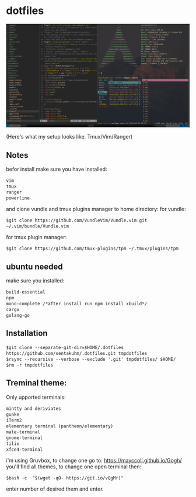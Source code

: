 dotfiles
===================
![screenshot](https://github.com/madaramost/.dotfiles/blob/master/Screenshot.png)

(Here's what my setup looks like. Tmux/Vim/Ranger)

## Notes
befor install make sure you have installed:
```
vim
tmux
ranger
powerline
```

and clone vundle and tmux plugins manager to home directory:
for vundle:
```
$git clone https://github.com/VundleVim/Vundle.vim.git ~/.vim/bundle/Vundle.vim
```

for tmux plugin manager:
```
$git clone https://github.com/tmux-plugins/tpm ~/.tmux/plugins/tpm
```

## ubuntu needed

make sure you installed:
```
build-essential
npm
mono-complete /*after install run npm install xbuild*/
cargo
golang-go
```
## Installation

```
$git clone --separate-git-dir=$HOME/.dotfiles https://github.com/sentakuhm/.dotfiles.git tmpdotfiles
$rsync --recursive --verbose --exclude '.git' tmpdotfiles/ $HOME/
$rm -r tmpdotfiles
```

## Treminal theme:
Only upported terminals:
```
mintty and deriviates
guake
iTerm2
elementary terminal (pantheon/elementary)
mate-terminal
gnome-terminal
tilix
xfce4-terminal
```
i'm using Gruvbox, to change one go to: 
https://mayccoll.github.io/Gogh/
you'll find all themes, to change one open terminal then:
```
$bash -c  "$(wget -qO- https://git.io/vQgMr)"
```
enter number of desired them and enter.
